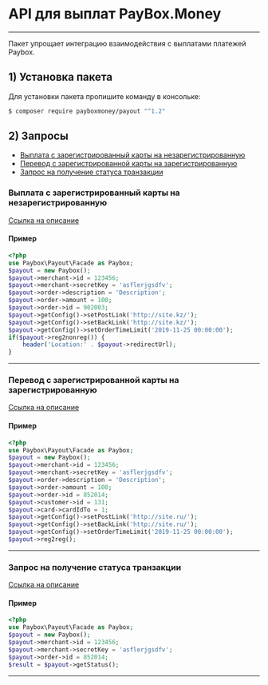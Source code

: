 # API для выплат PayBox.Money
___
Пакет упрощает интеграцию взаимодействия с выплатами платежей Paybox.

## 1) Установка пакета

Для установки пакета пропишите команду в консольке:

```sh
$ composer require payboxmoney/payout "^1.2"
```


## 2) Запросы
  - [Выплата с зарегистрированный карты на незарегистрированную](#Выплата-с-зарегистрированный-карты-на-незарегистрированную)
  - [Перевод с зарегистрированной карты на зарегистрированную](#Перевод-с-зарегистрированной-карты-на-зарегистрированную)
  - [Запрос на получение статуса транзакции](#Запрос-на-получение-статуса-транзакции)

### Выплата с зарегистрированный карты на незарегистрированную

[Ссылка на описание](https://paybox.money/docs/ru/pay-out/3.0#tag/Bazovye-zaprosy/paths/~1api~1reg2nonreg/post)

#### Пример
~~~php
<?php
use Paybox\Payout\Facade as Paybox;
$payout = new Paybox();
$payout->merchant->id = 123456;
$payout->merchant->secretKey = 'asflerjgsdfv';
$payout->order->description = 'Description';
$payout->order->amount = 100;
$payout->order->id = 902003;
$payout->getConfig()->setPostLink('http://site.kz/');
$payout->getConfig()->setBackLink('http://site.kz/');
$payout->getConfig()->setOrderTimeLimit('2019-11-25 00:00:00');
if($payout->reg2nonreg()) {
    header('Location:' . $payout->redirectUrl);
}
~~~
---
### Перевод с зарегистрированной карты на зарегистрированную

[Ссылка на описание](https://paybox.money/docs/ru/pay-out/3.0#tag/Bazovye-zaprosy/paths/~1api~1reg2reg/post)

#### Пример
~~~php
<?php
use Paybox\Payout\Facade as Paybox;
$payout = new Paybox();
$payout->merchant->id = 123456;
$payout->merchant->secretKey = 'asflerjgsdfv';
$payout->order->description = 'Description';
$payout->order->amount = 100;
$payout->order->id = 852014;
$payout->customer->id = 131;
$payout->card->cardIdTo = 1;
$payout->getConfig()->setPostLink('http://site.ru/');
$payout->getConfig()->setBackLink('http://site.ru/');
$payout->getConfig()->setOrderTimeLimit('2019-11-25 00:00:00');
$payout->reg2reg();
~~~
---

### Запрос на получение статуса транзакции

[Ссылка на описание](https://paybox.money/docs/ru/pay-out/3.0#tag/Dopolnitelnye-zaprosy/paths/~1api~1payment_status/post)

#### Пример
~~~php
<?php
use Paybox\Payout\Facade as Paybox;
$payout = new Paybox();
$payout->merchant->id = 123456;
$payout->merchant->secretKey = 'asflerjgsdfv';
$payout->order->id = 852014;
$result = $payout->getStatus();
~~~
---
